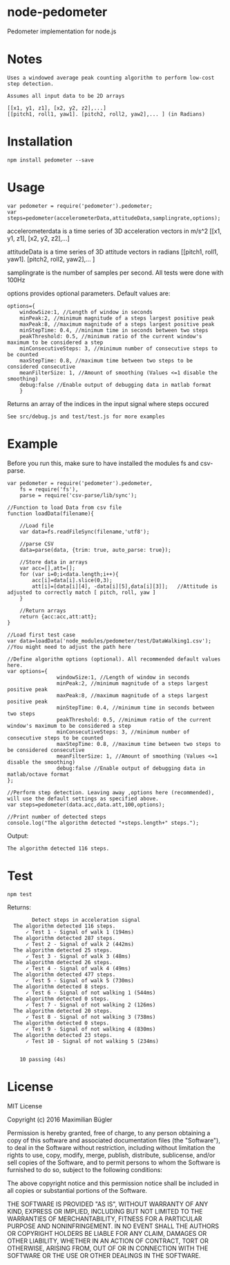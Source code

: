 # node-pedometer
Pedometer implementation for node.js

# Notes
    Uses a windowed average peak counting algorithm to perform low-cost step detection.
    
    Assumes all input data to be 2D arrays

    [[x1, y1, z1], [x2, y2, z2],...]
    [[pitch1, roll1, yaw1]. [pitch2, roll2, yaw2],... ] (in Radians)


# Installation
    npm install pedometer --save

# Usage
    var pedometer = require('pedometer').pedometer;
    var steps=pedometer(accelerometerData,attitudeData,samplingrate,options);
    
accelerometerdata is a time series of 3D acceleration vectors in m/s^2
[[x1, y1, z1], [x2, y2, z2],...]

attitudeData is a time series of 3D attitude vectors in radians
[[pitch1, roll1, yaw1]. [pitch2, roll2, yaw2],... ]

samplingrate is the number of samples per second. All tests were done with 100Hz

options provides optional parameters. Default values are:

    options={
        windowSize:1, //Length of window in seconds
        minPeak:2, //minimum magnitude of a steps largest positive peak
        maxPeak:8, //maximum magnitude of a steps largest positive peak
        minStepTime: 0.4, //minimum time in seconds between two steps
        peakThreshold: 0.5, //minimum ratio of the current window's maximum to be considered a step
        minConsecutiveSteps: 3, //minimum number of consecutive steps to be counted
        maxStepTime: 0.8, //maximum time between two steps to be considered consecutive
        meanFilterSize: 1, //Amount of smoothing (Values <=1 disable the smoothing)
        debug:false //Enable output of debugging data in matlab format
        }

Returns an array of the indices in the input signal where steps occured
    
    See src/debug.js and test/test.js for more examples

# Example

Before you run this, make sure to have installed the modules fs and csv-parse.

    var pedometer = require('pedometer').pedometer,
        fs = require('fs'),
        parse = require('csv-parse/lib/sync');

    //Function to load Data from csv file
    function loadData(filename){
        
        //Load file
        var data=fs.readFileSync(filename,'utf8');
        
        //parse CSV
        data=parse(data, {trim: true, auto_parse: true});
        
        //Store data in arrays
        var acc=[],att=[];
        for (var i=0;i<data.length;i++){
            acc[i]=data[i].slice(0,3);
            att[i]=[data[i][4], -data[i][5],data[i][3]];   //Attitude is adjusted to correctly match [ pitch, roll, yaw ]
        }
        
        //Return arrays
        return {acc:acc,att:att};
    }
       
    //Load first test case
    var data=loadData('node_modules/pedometer/test/DataWalking1.csv');      //You might need to adjust the path here
    
    //Define algorithm options (optional). All recommended default values here.
    var options={
                    windowSize:1, //Length of window in seconds
                    minPeak:2, //minimum magnitude of a steps largest positive peak
                    maxPeak:8, //maximum magnitude of a steps largest positive peak
                    minStepTime: 0.4, //minimum time in seconds between two steps
                    peakThreshold: 0.5, //minimum ratio of the current window's maximum to be considered a step
                    minConsecutiveSteps: 3, //minimum number of consecutive steps to be counted
                    maxStepTime: 0.8, //maximum time between two steps to be considered consecutive
                    meanFilterSize: 1, //Amount of smoothing (Values <=1 disable the smoothing)
                    debug:false //Enable output of debugging data in matlab/octave format
    };
            
    //Perform step detection. Leaving away ,options here (recommended), will use the default settings as specified above.
    var steps=pedometer(data.acc,data.att,100,options);
    
    //Print number of detected steps
    console.log("The algorithm detected "+steps.length+" steps.");

Output:

    The algorithm detected 116 steps.

# Test
    npm test

Returns:

            Detect steps in acceleration signal
      The algorithm detected 116 steps.
          ✓ Test 1 - Signal of walk 1 (194ms)
      The algorithm detected 287 steps.
          ✓ Test 2 - Signal of walk 2 (442ms)
      The algorithm detected 25 steps.
          ✓ Test 3 - Signal of walk 3 (48ms)
      The algorithm detected 26 steps.
          ✓ Test 4 - Signal of walk 4 (49ms)
      The algorithm detected 477 steps.
          ✓ Test 5 - Signal of walk 5 (730ms)
      The algorithm detected 8 steps.
          ✓ Test 6 - Signal of not walking 1 (544ms)
      The algorithm detected 0 steps.
          ✓ Test 7 - Signal of not walking 2 (126ms)
      The algorithm detected 20 steps.
          ✓ Test 8 - Signal of not walking 3 (738ms)
      The algorithm detected 0 steps.
          ✓ Test 9 - Signal of not walking 4 (830ms)
      The algorithm detected 23 steps.
          ✓ Test 10 - Signal of not walking 5 (234ms)
      
      
        10 passing (4s)


# License

MIT License

Copyright (c) 2016 Maximilian Bügler

Permission is hereby granted, free of charge, to any person obtaining a copy
of this software and associated documentation files (the "Software"), to deal
in the Software without restriction, including without limitation the rights
to use, copy, modify, merge, publish, distribute, sublicense, and/or sell
copies of the Software, and to permit persons to whom the Software is
furnished to do so, subject to the following conditions:

The above copyright notice and this permission notice shall be included in all
copies or substantial portions of the Software.

THE SOFTWARE IS PROVIDED "AS IS", WITHOUT WARRANTY OF ANY KIND, EXPRESS OR
IMPLIED, INCLUDING BUT NOT LIMITED TO THE WARRANTIES OF MERCHANTABILITY,
FITNESS FOR A PARTICULAR PURPOSE AND NONINFRINGEMENT. IN NO EVENT SHALL THE
AUTHORS OR COPYRIGHT HOLDERS BE LIABLE FOR ANY CLAIM, DAMAGES OR OTHER
LIABILITY, WHETHER IN AN ACTION OF CONTRACT, TORT OR OTHERWISE, ARISING FROM,
OUT OF OR IN CONNECTION WITH THE SOFTWARE OR THE USE OR OTHER DEALINGS IN THE
SOFTWARE.
